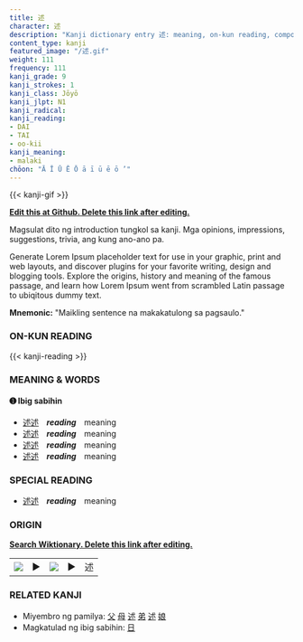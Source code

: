```yaml
---
title: 述
character: 述
description: "Kanji dictionary entry 述: meaning, on-kun reading, compounds, origin, related kanji"
content_type: kanji
featured_image: "/述.gif"
weight: 111
frequency: 111
kanji_grade: 9
kanji_strokes: 1
kanji_class: Jōyō
kanji_jlpt: N1
kanji_radical: 
kanji_reading: 
- DAI
- TAI
- oo-kii
kanji_meaning:
- malaki
chōon: "Ā Ī Ū Ē Ō ā ī ū ē ō ’"
---
```

[//]: # (Don't edit the line below. Kanji animated GIF code is automatically generated.)
{{< kanji-gif >}}

[//]: # (Edit below this line.)

**[Edit this at Github. Delete this link after editing.](https://github.com/tim0g/tim/tree/main/content/kanji/述/index.md)**

Magsulat dito ng introduction tungkol sa kanji. Mga opinions, impressions, suggestions, trivia, ang kung ano-ano pa.

Generate Lorem Ipsum placeholder text for use in your graphic, print and web layouts, and discover plugins for your favorite writing, design and blogging tools. Explore the origins, history and meaning of the famous passage, and learn how Lorem Ipsum went from scrambled Latin passage to ubiqitous dummy text.
 
**Mnemonic:** "Maikling sentence na makakatulong sa pagsaulo."

### ON-KUN READING

[//]: # (Don't edit the line below. ON-KUN READING code is automatically generated.)
{{< kanji-reading >}}

### MEANING & WORDS

#### ➊ **Ibig sabihin**
  - [述](../述)[述](../述)　***reading***　meaning
  - [述](../述)[述](../述)　***reading***　meaning
  - [述](../述)[述](../述)　***reading***　meaning
  - [述](../述)[述](../述)　***reading***　meaning

### SPECIAL READING
  - [述](../述)[述](../述)　***reading***　meaning

### ORIGIN

**[Search Wiktionary. Delete this link after editing.](https://wiktionary.org/wiki/述)**
<table class="kanji-table"><tr><td>
<img src="60px-述-bronze.svg.png">
</td><td>▶</td><td>
<img src="60px-述-oracle.svg.png">
</td><td>▶</td>
<td class="kanji-origin">述</td>
</tr></table>

### RELATED KANJI
- Miyembro ng pamilya: [父](../父) [母](../母) [述](../述) [弟](../弟) [述](../述) [娘](../娘)
- Magkatulad ng ibig sabihin: [日](../日)

